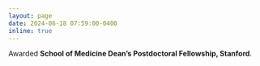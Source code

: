 ```yaml
---
layout: page
date: 2024-06-18 07:59:00-0400
inline: true
---
```


Awarded <b>School of Medicine Dean’s Postdoctoral Fellowship, Stanford</b>.